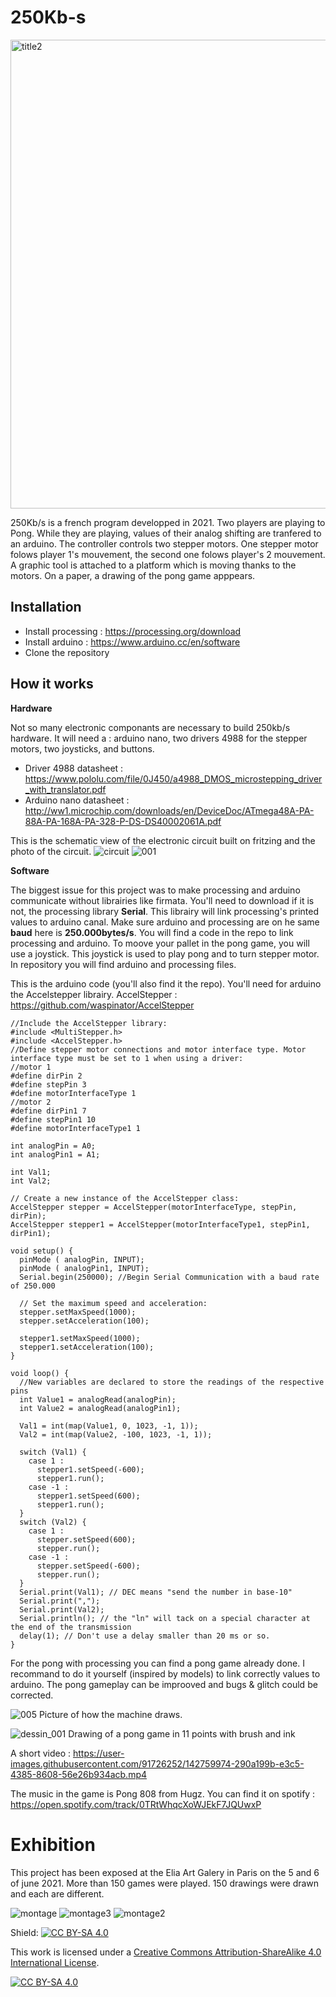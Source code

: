 # 250Kb-s

<img width="750" alt="title2" src="https://user-images.githubusercontent.com/91726252/142782278-d701ddd7-09b6-45d9-932e-2cfe5e2a1f82.png">

250Kb/s is a french program developped in 2021. 
Two players are playing to Pong. While they are playing, values of their analog shifting are tranfered to an arduino.
The controller controls two stepper motors. One stepper motor folows player 1's mouvement, the second one folows player's 2 mouvement.
A graphic tool is attached to a platform which is moving thanks to the motors. 
On a paper, a drawing of the pong game apppears.

## Installation
- Install processing : https://processing.org/download
- Install arduino : https://www.arduino.cc/en/software
- Clone the repository

## How it works

**Hardware**

Not so many electronic componants are necessary to build 250kb/s hardware. It will need a : arduino nano, two drivers 4988 for the stepper motors, two joysticks, and buttons.
- Driver 4988 datasheet : https://www.pololu.com/file/0J450/a4988_DMOS_microstepping_driver_with_translator.pdf
- Arduino nano datasheet : http://ww1.microchip.com/downloads/en/DeviceDoc/ATmega48A-PA-88A-PA-168A-PA-328-P-DS-DS40002061A.pdf

This is the schematic view of the electronic circuit built on fritzing and the photo of the circuit.
![circuit](https://user-images.githubusercontent.com/91726252/142759029-00d4baa5-e7c2-4acb-8c34-1a92d7e3aacc.png)
![001](https://user-images.githubusercontent.com/91726252/142759013-2fd5b77a-6185-4cd4-bb0d-6c4d200bb480.png)

**Software**

The biggest issue for this project was to make processing and arduino communicate without librairies like firmata. 
You'll need to download if it is not, the processing library **Serial**. This librairy will link processing's printed values to arduino canal.
Make sure arduino and processing are on he same **baud** here is **250.000bytes/s**. You will find a code in the repo to link processing and arduino. 
To moove your pallet in the pong game, you will use a joystick. This joystick is used to play pong and to turn stepper motor. 
In repository you will find arduino and processing files. 

This is the arduino code (you'll also find it the repo).
You'll need for arduino the Accelstepper librairy.
AccelStepper : https://github.com/waspinator/AccelStepper
```
//Include the AccelStepper library:
#include <MultiStepper.h>
#include <AccelStepper.h>
//Define stepper motor connections and motor interface type. Motor interface type must be set to 1 when using a driver:
//motor 1
#define dirPin 2
#define stepPin 3
#define motorInterfaceType 1
//motor 2
#define dirPin1 7
#define stepPin1 10
#define motorInterfaceType1 1

int analogPin = A0;
int analogPin1 = A1;

int Val1;
int Val2;

// Create a new instance of the AccelStepper class:
AccelStepper stepper = AccelStepper(motorInterfaceType, stepPin, dirPin);
AccelStepper stepper1 = AccelStepper(motorInterfaceType1, stepPin1, dirPin1);

void setup() {
  pinMode ( analogPin, INPUT);
  pinMode ( analogPin1, INPUT);
  Serial.begin(250000); //Begin Serial Communication with a baud rate of 250.000

  // Set the maximum speed and acceleration:
  stepper.setMaxSpeed(1000);
  stepper.setAcceleration(100);

  stepper1.setMaxSpeed(1000);
  stepper1.setAcceleration(100);
}

void loop() {
  //New variables are declared to store the readings of the respective pins
  int Value1 = analogRead(analogPin);
  int Value2 = analogRead(analogPin1);

  Val1 = int(map(Value1, 0, 1023, -1, 1));
  Val2 = int(map(Value2, -100, 1023, -1, 1));
    
  switch (Val1) {
    case 1 :
      stepper1.setSpeed(-600);
      stepper1.run();
    case -1 :
      stepper1.setSpeed(600);
      stepper1.run();
  }
  switch (Val2) {
    case 1 :
      stepper.setSpeed(600);
      stepper.run();
    case -1 :
      stepper.setSpeed(-600);
      stepper.run();
  }
  Serial.print(Val1); // DEC means "send the number in base-10"
  Serial.print(",");
  Serial.print(Val2);
  Serial.println(); // the "ln" will tack on a special character at the end of the transmission
  delay(1); // Don't use a delay smaller than 20 ms or so.
}
```
For the pong with processing you can find a pong game already done. I recommand to do it yourself (inspired by models) to link correctly values to arduino.
The pong gameplay can be improoved and bugs & glitch could be corrected. 

![005](https://user-images.githubusercontent.com/91726252/142760173-62a0a48b-d2f5-4c34-a54e-006e002a3fe6.png)
Picture of how the machine draws.

![dessin_001](https://user-images.githubusercontent.com/91726252/142757424-12692d34-b661-4564-b0c0-71b7e66ab1d1.png)
Drawing of a pong game in 11 points with brush and ink

A short video : 
https://user-images.githubusercontent.com/91726252/142759974-290a199b-e3c5-4385-8608-56e26b934acb.mp4

The music in the game is Pong 808 from Hugz. You can find it on spotify : https://open.spotify.com/track/0TRtWhqcXoWJEkF7JQUwxP

# Exhibition

This project has been exposed at the Elia Art Galery in Paris on the 5 and 6 of june 2021.
More than 150 games were played. 150 drawings were drawn and each are different. 

![montage](https://user-images.githubusercontent.com/91726252/142781797-6e3b89ab-7480-479d-b069-1ed79aae8382.png)
![montage3](https://user-images.githubusercontent.com/91726252/142781803-d69ad6e4-2818-435a-abb6-0da0ced6365a.png)
![montage2](https://user-images.githubusercontent.com/91726252/142758895-6b32231d-7875-4817-8c37-f86cd06c7a4a.png)

Shield: [![CC BY-SA 4.0][cc-by-sa-shield]][cc-by-sa]

This work is licensed under a
[Creative Commons Attribution-ShareAlike 4.0 International License][cc-by-sa].

[![CC BY-SA 4.0][cc-by-sa-image]][cc-by-sa]

[cc-by-sa]: http://creativecommons.org/licenses/by-sa/4.0/
[cc-by-sa-image]: https://licensebuttons.net/l/by-sa/4.0/88x31.png
[cc-by-sa-shield]: https://img.shields.io/badge/License-CC%20BY--SA%204.0-lightgrey.svg

